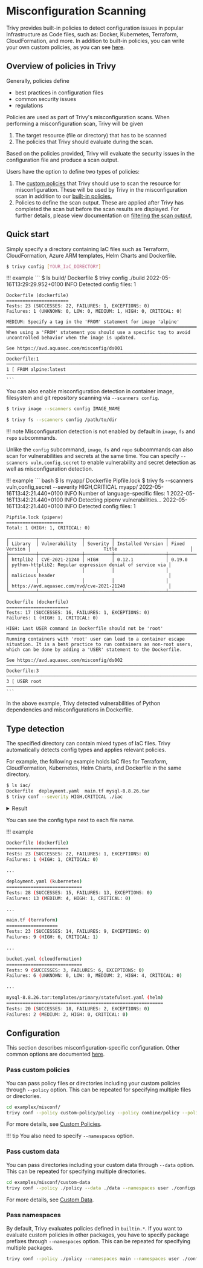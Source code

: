 # Misconfiguration Scanning
Trivy provides built-in policies to detect configuration issues in popular Infrastructure as Code files, such as: Docker, Kubernetes, Terraform, CloudFormation, and more. 
In addition to built-in policies, you can write your own custom policies, as you can see [here][custom].

## Overview of policies in Trivy
Generally, policies define

- best practices in configuration files
- common security issues
- regulations

Policies are used as part of Trivy's misconfiguration scans. When performing a misconfiguration scan, Trivy will be given

1. The target resource (file or directory) that has to be scanned
2. The policies that Trivy should evaluate during the scan.

Based on the policies provided, Trivy will evaluate the security issues in the configuration file and produce a scan output.

Users have the option to define two types of policies:

1. The [custom policies](./custom/index.md) that Trivy should use to scan the resource for misconfiguration. These will be used by Trivy in the misconfiguration scan in addition to our [built-in policies.](./policy/builtin.md)
2. Policies to define the scan output. These are applied after Trivy has completed the scan but before the scan results are displayed. For further details, please view documentation on [filtering the scan output.](../../configuration/filtering.md)

## Quick start

Simply specify a directory containing IaC files such as Terraform, CloudFormation, Azure ARM templates, Helm Charts and Dockerfile.

``` bash
$ trivy config [YOUR_IaC_DIRECTORY]
```


!!! example
    ```
    $ ls build/
    Dockerfile
    $ trivy config ./build
    2022-05-16T13:29:29.952+0100	INFO	Detected config files: 1
    
    Dockerfile (dockerfile)
    =======================
    Tests: 23 (SUCCESSES: 22, FAILURES: 1, EXCEPTIONS: 0)
    Failures: 1 (UNKNOWN: 0, LOW: 0, MEDIUM: 1, HIGH: 0, CRITICAL: 0)
    
    MEDIUM: Specify a tag in the 'FROM' statement for image 'alpine'
    ══════════════════════════════════════════════════════════════════════════════════════════════════════════════════════
    When using a 'FROM' statement you should use a specific tag to avoid uncontrolled behavior when the image is updated.
    
    See https://avd.aquasec.com/misconfig/ds001
    ──────────────────────────────────────────────────────────────────────────────────────────────────────────────────────
    Dockerfile:1
    ──────────────────────────────────────────────────────────────────────────────────────────────────────────────────────
    1 [ FROM alpine:latest
    ──────────────────────────────────────────────────────────────────────────────────────────────────────────────────────
    ```

You can also enable misconfiguration detection in container image, filesystem and git repository scanning via `--scanners config`.

```bash
$ trivy image --scanners config IMAGE_NAME
```

```bash
$ trivy fs --scanners config /path/to/dir
```

!!! note
    Misconfiguration detection is not enabled by default in `image`, `fs` and `repo` subcommands.

Unlike the `config` subcommand, `image`, `fs` and `repo` subcommands can also scan for vulnerabilities and secrets at the same time. 
You can specify `--scanners vuln,config,secret` to enable vulnerability and secret detection as well as misconfiguration detection.


!!! example
    ``` bash
    $ ls myapp/
    Dockerfile Pipfile.lock
    $ trivy fs --scanners vuln,config,secret --severity HIGH,CRITICAL myapp/
    2022-05-16T13:42:21.440+0100	INFO	Number of language-specific files: 1
    2022-05-16T13:42:21.440+0100	INFO	Detecting pipenv vulnerabilities...
    2022-05-16T13:42:21.440+0100	INFO	Detected config files: 1
    
    Pipfile.lock (pipenv)
    =====================
    Total: 1 (HIGH: 1, CRITICAL: 0)
    
    ┌──────────┬────────────────┬──────────┬───────────────────┬───────────────┬───────────────────────────────────────────────────────────┐
    │ Library  │ Vulnerability  │ Severity │ Installed Version │ Fixed Version │                           Title                           │
    ├──────────┼────────────────┼──────────┼───────────────────┼───────────────┼───────────────────────────────────────────────────────────┤
    │ httplib2 │ CVE-2021-21240 │ HIGH     │ 0.12.1            │ 0.19.0        │ python-httplib2: Regular expression denial of service via │
    │          │                │          │                   │               │ malicious header                                          │
    │          │                │          │                   │               │ https://avd.aquasec.com/nvd/cve-2021-21240                │
    └──────────┴────────────────┴──────────┴───────────────────┴───────────────┴───────────────────────────────────────────────────────────┘
    
    Dockerfile (dockerfile)
    =======================
    Tests: 17 (SUCCESSES: 16, FAILURES: 1, EXCEPTIONS: 0)
    Failures: 1 (HIGH: 1, CRITICAL: 0)
    
    HIGH: Last USER command in Dockerfile should not be 'root'
    ════════════════════════════════════════════════════════════════════════════════════════════════════════════════════════════════════════════════════════════════
    Running containers with 'root' user can lead to a container escape situation. It is a best practice to run containers as non-root users, which can be done by adding a 'USER' statement to the Dockerfile.
    
    See https://avd.aquasec.com/misconfig/ds002
    ────────────────────────────────────────────────────────────────────────────────────────────────────────────────────────────────────────────────────────────────
    Dockerfile:3
    ────────────────────────────────────────────────────────────────────────────────────────────────────────────────────────────────────────────────────────────────
    3 [ USER root
    ────────────────────────────────────────────────────────────────────────────────────────────────────────────────────────────────────────────────────────────────
    ```

In the above example, Trivy detected vulnerabilities of Python dependencies and misconfigurations in Dockerfile.

## Type detection
The specified directory can contain mixed types of IaC files.
Trivy automatically detects config types and applies relevant policies.

For example, the following example holds IaC files for Terraform, CloudFormation, Kubernetes, Helm Charts, and Dockerfile in the same directory.

``` bash
$ ls iac/
Dockerfile  deployment.yaml  main.tf mysql-8.8.26.tar
$ trivy conf --severity HIGH,CRITICAL ./iac
```

<details>
<summary>Result</summary>

```
2022-06-06T11:01:21.142+0100	INFO	Detected config files: 8

Dockerfile (dockerfile)

Tests: 21 (SUCCESSES: 20, FAILURES: 1, EXCEPTIONS: 0)
Failures: 1 (MEDIUM: 0, HIGH: 1, CRITICAL: 0)

HIGH: Specify at least 1 USER command in Dockerfile with non-root user as argument
═══════════════════════════════════════════════════════════════════════════════════════════════════════════════════════════════════════════════════════════════════════════════════════════════
Running containers with 'root' user can lead to a container escape situation. It is a best practice to run containers as non-root users, which can be done by adding a 'USER' statement to the Dockerfile.

See https://avd.aquasec.com/misconfig/ds002
───────────────────────────────────────────────────────────────────────────────────────────────────────────────────────────────────────────────────────────────────────────────────────────────



deployment.yaml (kubernetes)

Tests: 20 (SUCCESSES: 15, FAILURES: 5, EXCEPTIONS: 0)
Failures: 5 (MEDIUM: 4, HIGH: 1, CRITICAL: 0)

MEDIUM: Container 'hello-kubernetes' of Deployment 'hello-kubernetes' should set 'securityContext.allowPrivilegeEscalation' to false
═══════════════════════════════════════════════════════════════════════════════════════════════════════════════════════════════════════════════════════════════════════════════════════════════
A program inside the container can elevate its own privileges and run as root, which might give the program control over the container and node.

See https://avd.aquasec.com/misconfig/ksv001
───────────────────────────────────────────────────────────────────────────────────────────────────────────────────────────────────────────────────────────────────────────────────────────────
 deployment.yaml:16-19
───────────────────────────────────────────────────────────────────────────────────────────────────────────────────────────────────────────────────────────────────────────────────────────────
  16 ┌       - name: hello-kubernetes
  17 │         image: hello-kubernetes:1.5
  18 │         ports:
  19 └         - containerPort: 8080
───────────────────────────────────────────────────────────────────────────────────────────────────────────────────────────────────────────────────────────────────────────────────────────────


HIGH: Deployment 'hello-kubernetes' should not specify '/var/run/docker.socker' in 'spec.template.volumes.hostPath.path'
═══════════════════════════════════════════════════════════════════════════════════════════════════════════════════════════════════════════════════════════════════════════════════════════════
Mounting docker.sock from the host can give the container full root access to the host.

See https://avd.aquasec.com/misconfig/ksv006
───────────────────────────────────────────────────────────────────────────────────────────────────────────────────────────────────────────────────────────────────────────────────────────────
 deployment.yaml:6-29
───────────────────────────────────────────────────────────────────────────────────────────────────────────────────────────────────────────────────────────────────────────────────────────────
   6 ┌   replicas: 3
   7 │   selector:
   8 │     matchLabels:
   9 │       app: hello-kubernetes
  10 │   template:
  11 │     metadata:
  12 │       labels:
  13 │         app: hello-kubernetes
  14 └     spec:
  ..   
───────────────────────────────────────────────────────────────────────────────────────────────────────────────────────────────────────────────────────────────────────────────────────────────


MEDIUM: Container 'hello-kubernetes' of Deployment 'hello-kubernetes' should set 'securityContext.runAsNonRoot' to true
═══════════════════════════════════════════════════════════════════════════════════════════════════════════════════════════════════════════════════════════════════════════════════════════════
'runAsNonRoot' forces the running image to run as a non-root user to ensure least privileges.

See https://avd.aquasec.com/misconfig/ksv012
───────────────────────────────────────────────────────────────────────────────────────────────────────────────────────────────────────────────────────────────────────────────────────────────
 deployment.yaml:16-19
───────────────────────────────────────────────────────────────────────────────────────────────────────────────────────────────────────────────────────────────────────────────────────────────
  16 ┌       - name: hello-kubernetes
  17 │         image: hello-kubernetes:1.5
  18 │         ports:
  19 └         - containerPort: 8080
───────────────────────────────────────────────────────────────────────────────────────────────────────────────────────────────────────────────────────────────────────────────────────────────


MEDIUM: Deployment 'hello-kubernetes' should not set 'spec.template.volumes.hostPath'
═══════════════════════════════════════════════════════════════════════════════════════════════════════════════════════════════════════════════════════════════════════════════════════════════
HostPath volumes must be forbidden.

See https://avd.aquasec.com/misconfig/ksv023
───────────────────────────────────────────────────────────────────────────────────────────────────────────────────────────────────────────────────────────────────────────────────────────────
 deployment.yaml:6-29
───────────────────────────────────────────────────────────────────────────────────────────────────────────────────────────────────────────────────────────────────────────────────────────────
   6 ┌   replicas: 3
   7 │   selector:
   8 │     matchLabels:
   9 │       app: hello-kubernetes
  10 │   template:
  11 │     metadata:
  12 │       labels:
  13 │         app: hello-kubernetes
  14 └     spec:
  ..   
───────────────────────────────────────────────────────────────────────────────────────────────────────────────────────────────────────────────────────────────────────────────────────────────


MEDIUM: Deployment 'hello-kubernetes' should set 'securityContext.sysctl' to the allowed values
═══════════════════════════════════════════════════════════════════════════════════════════════════════════════════════════════════════════════════════════════════════════════════════════════
Sysctls can disable security mechanisms or affect all containers on a host, and should be disallowed except for an allowed 'safe' subset. A sysctl is considered safe if it is namespaced in the container or the Pod, and it is isolated from other Pods or processes on the same Node.

See https://avd.aquasec.com/misconfig/ksv026
───────────────────────────────────────────────────────────────────────────────────────────────────────────────────────────────────────────────────────────────────────────────────────────────
 deployment.yaml:6-29
───────────────────────────────────────────────────────────────────────────────────────────────────────────────────────────────────────────────────────────────────────────────────────────────
   6 ┌   replicas: 3
   7 │   selector:
   8 │     matchLabels:
   9 │       app: hello-kubernetes
  10 │   template:
  11 │     metadata:
  12 │       labels:
  13 │         app: hello-kubernetes
  14 └     spec:
  ..   
───────────────────────────────────────────────────────────────────────────────────────────────────────────────────────────────────────────────────────────────────────────────────────────────



mysql-8.8.26.tar:templates/primary/statefulset.yaml (helm)

Tests: 20 (SUCCESSES: 18, FAILURES: 2, EXCEPTIONS: 0)
Failures: 2 (MEDIUM: 2, HIGH: 0, CRITICAL: 0)

MEDIUM: Container 'mysql' of StatefulSet 'mysql' should set 'securityContext.allowPrivilegeEscalation' to false
═══════════════════════════════════════════════════════════════════════════════════════════════════════════════════════════════════════════════════════════════════════════════════════════════
A program inside the container can elevate its own privileges and run as root, which might give the program control over the container and node.

See https://avd.aquasec.com/misconfig/ksv001
───────────────────────────────────────────────────────────────────────────────────────────────────────────────────────────────────────────────────────────────────────────────────────────────
 mysql-8.8.26.tar:templates/primary/statefulset.yaml:56-130
───────────────────────────────────────────────────────────────────────────────────────────────────────────────────────────────────────────────────────────────────────────────────────────────
  56 ┌         - name: mysql
  57 │           image: docker.io/bitnami/mysql:8.0.28-debian-10-r23
  58 │           imagePullPolicy: "IfNotPresent"
  59 │           securityContext:
  60 │             runAsUser: 1001
  61 │           env:
  62 │             - name: BITNAMI_DEBUG
  63 │               value: "false"
  64 └             - name: MYSQL_ROOT_PASSWORD
  ..   
───────────────────────────────────────────────────────────────────────────────────────────────────────────────────────────────────────────────────────────────────────────────────────────────


MEDIUM: Container 'mysql' of StatefulSet 'mysql' should set 'securityContext.runAsNonRoot' to true
═══════════════════════════════════════════════════════════════════════════════════════════════════════════════════════════════════════════════════════════════════════════════════════════════
'runAsNonRoot' forces the running image to run as a non-root user to ensure least privileges.

See https://avd.aquasec.com/misconfig/ksv012
───────────────────────────────────────────────────────────────────────────────────────────────────────────────────────────────────────────────────────────────────────────────────────────────
 mysql-8.8.26.tar:templates/primary/statefulset.yaml:56-130
───────────────────────────────────────────────────────────────────────────────────────────────────────────────────────────────────────────────────────────────────────────────────────────────
  56 ┌         - name: mysql
  57 │           image: docker.io/bitnami/mysql:8.0.28-debian-10-r23
  58 │           imagePullPolicy: "IfNotPresent"
  59 │           securityContext:
  60 │             runAsUser: 1001
  61 │           env:
  62 │             - name: BITNAMI_DEBUG
  63 │               value: "false"
  64 └             - name: MYSQL_ROOT_PASSWORD
  ..   
───────────────────────────────────────────────────────────────────────────────────────────────────────────────────────────────────────────────────────────────────────────────────────────────

```

</details>

You can see the config type next to each file name.

!!! example
``` bash
Dockerfile (dockerfile)
=======================
Tests: 23 (SUCCESSES: 22, FAILURES: 1, EXCEPTIONS: 0)
Failures: 1 (HIGH: 1, CRITICAL: 0)

...

deployment.yaml (kubernetes)
============================
Tests: 28 (SUCCESSES: 15, FAILURES: 13, EXCEPTIONS: 0)
Failures: 13 (MEDIUM: 4, HIGH: 1, CRITICAL: 0)

...

main.tf (terraform)
===================
Tests: 23 (SUCCESSES: 14, FAILURES: 9, EXCEPTIONS: 0)
Failures: 9 (HIGH: 6, CRITICAL: 1)

...

bucket.yaml (cloudformation)
============================
Tests: 9 (SUCCESSES: 3, FAILURES: 6, EXCEPTIONS: 0)
Failures: 6 (UNKNOWN: 0, LOW: 0, MEDIUM: 2, HIGH: 4, CRITICAL: 0)

...

mysql-8.8.26.tar:templates/primary/statefulset.yaml (helm)
==========================================================
Tests: 20 (SUCCESSES: 18, FAILURES: 2, EXCEPTIONS: 0)
Failures: 2 (MEDIUM: 2, HIGH: 0, CRITICAL: 0)
```

## Configuration
This section describes misconfiguration-specific configuration.
Other common options are documented [here](../../configuration/index.md).

### Pass custom policies
You can pass policy files or directories including your custom policies through `--policy` option.
This can be repeated for specifying multiple files or directories.

```bash
cd examplex/misconf/
trivy conf --policy custom-policy/policy --policy combine/policy --policy policy.rego --namespaces user misconf/mixed
```

For more details, see [Custom Policies](./custom/index.md).

!!! tip
You also need to specify `--namespaces` option.

### Pass custom data
You can pass directories including your custom data through `--data` option.
This can be repeated for specifying multiple directories.

```bash
cd examples/misconf/custom-data
trivy conf --policy ./policy --data ./data --namespaces user ./configs
```

For more details, see [Custom Data](./custom/data.md).

### Pass namespaces
By default, Trivy evaluates policies defined in `builtin.*`.
If you want to evaluate custom policies in other packages, you have to specify package prefixes through `--namespaces` option.
This can be repeated for specifying multiple packages.

``` bash
trivy conf --policy ./policy --namespaces main --namespaces user ./configs
```

[custom]: custom/index.md